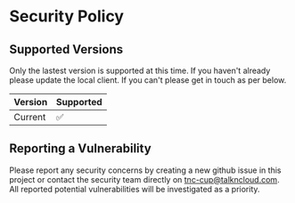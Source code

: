 # Security Policy

## Supported Versions

Only the lastest version is supported at this time. If you haven't already please update the local client. If you can't please get in touch as per below.

| Version | Supported          |
| ------- | ------------------ |
| Current   | :white_check_mark: |

## Reporting a Vulnerability

Please report any security concerns by creating a new github issue in this project or contact the security team directly on tnc-cup@talkncloud.com. All reported potential vulnerabilities will be investigated as a priority.

